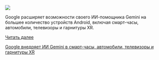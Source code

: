 <!--2025-05-14 14:51:46-->
<div class="yb">
  <div class="rss habr"><img src="https://habrastorage.org/getpro/habr/upload_files/ee1/f3a/686/ee1f3a6869503e731fde9a37e1c7109a.png" /><p>Google расширяет возможности своего ИИ-помощника Gemini на большее количество устройств Android, включая смарт-часы, автомобили, телевизоры и гарнитуры XR.</p> <a href="https://habr.com/ru/articles/909458/#habracut">Читать далее</a> <p class="titl"><a href="https://habr.com/ru/companies/bothub/news/909458/?utm_source=habrahabr&utm_medium=rss&utm_campaign=909458">Google внедряет ИИ Gemini в смарт-часы, автомобили, телевизоры и гарнитуры XR</a></p></div>
</div>
